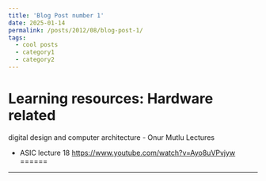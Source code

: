 ```yaml
---
title: 'Blog Post number 1'
date: 2025-01-14
permalink: /posts/2012/08/blog-post-1/
tags:
  - cool posts
  - category1
  - category2
---
```



Learning resources: Hardware related 
======

digital design and computer architecture - Onur Mutlu Lectures
- ASIC lecture 18 https://www.youtube.com/watch?v=Ayo8uVPvjyw
======

------